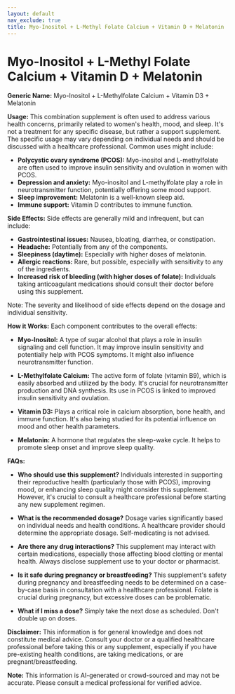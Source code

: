 ```yaml
---
layout: default
nav_exclude: true
title: Myo-Inositol + L-Methyl Folate Calcium + Vitamin D + Melatonin
---
```


# Myo-Inositol + L-Methyl Folate Calcium + Vitamin D + Melatonin

**Generic Name:** Myo-Inositol + L-Methylfolate Calcium + Vitamin D3 + Melatonin

**Usage:** This combination supplement is often used to address various health concerns, primarily related to women's health, mood, and sleep.  It's not a treatment for any specific disease, but rather a support supplement. The specific usage may vary depending on individual needs and should be discussed with a healthcare professional.  Common uses might include:

* **Polycystic ovary syndrome (PCOS):**  Myo-inositol and L-methylfolate are often used to improve insulin sensitivity and ovulation in women with PCOS.
* **Depression and anxiety:** Myo-inositol and L-methylfolate play a role in neurotransmitter function, potentially offering some mood support.
* **Sleep improvement:** Melatonin is a well-known sleep aid.
* **Immune support:** Vitamin D contributes to immune function.


**Side Effects:**  Side effects are generally mild and infrequent, but can include:

* **Gastrointestinal issues:**  Nausea, bloating, diarrhea, or constipation.
* **Headache:**  Potentially from any of the components.
* **Sleepiness (daytime):**  Especially with higher doses of melatonin.
* **Allergic reactions:**  Rare, but possible, especially with sensitivity to any of the ingredients.
* **Increased risk of bleeding (with higher doses of folate):** Individuals taking anticoagulant medications should consult their doctor before using this supplement.

Note:  The severity and likelihood of side effects depend on the dosage and individual sensitivity.


**How it Works:** Each component contributes to the overall effects:

* **Myo-Inositol:** A type of sugar alcohol that plays a role in insulin signaling and cell function. It may improve insulin sensitivity and potentially help with PCOS symptoms. It might also influence neurotransmitter function.

* **L-Methylfolate Calcium:** The active form of folate (vitamin B9), which is easily absorbed and utilized by the body. It's crucial for neurotransmitter production and DNA synthesis. Its use in PCOS is linked to improved insulin sensitivity and ovulation.

* **Vitamin D3:** Plays a critical role in calcium absorption, bone health, and immune function.  It's also being studied for its potential influence on mood and other health parameters.

* **Melatonin:** A hormone that regulates the sleep-wake cycle. It helps to promote sleep onset and improve sleep quality.


**FAQs:**

* **Who should use this supplement?**  Individuals interested in supporting their reproductive health (particularly those with PCOS), improving mood, or enhancing sleep quality might consider this supplement.  However, it's crucial to consult a healthcare professional before starting any new supplement regimen.

* **What is the recommended dosage?** Dosage varies significantly based on individual needs and health conditions.  A healthcare provider should determine the appropriate dosage.  Self-medicating is not advised.

* **Are there any drug interactions?**  This supplement may interact with certain medications, especially those affecting blood clotting or mental health.  Always disclose supplement use to your doctor or pharmacist.

* **Is it safe during pregnancy or breastfeeding?**  This supplement's safety during pregnancy and breastfeeding needs to be determined on a case-by-case basis in consultation with a healthcare professional.  Folate is crucial during pregnancy, but excessive doses can be problematic.

* **What if I miss a dose?**  Simply take the next dose as scheduled. Don't double up on doses.

**Disclaimer:** This information is for general knowledge and does not constitute medical advice.  Consult your doctor or a qualified healthcare professional before taking this or any supplement, especially if you have pre-existing health conditions, are taking medications, or are pregnant/breastfeeding.


**Note:** This information is AI-generated or crowd-sourced and may not be accurate. Please consult a medical professional for verified advice.